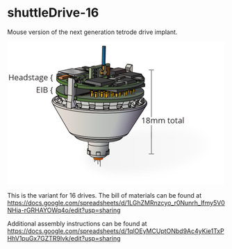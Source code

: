 # shuttleDrive-16

Mouse version of the next generation tetrode drive implant.

![mouse drive](../doc/img/mousedrive_landing_page_img.png)

This is the variant for 16 drives.
The bill of materials can be found at https://docs.google.com/spreadsheets/d/1LGhZMRnzcyo_r0Nunrh_lfmy5V0NHia-rGRHAYOWq4o/edit?usp=sharing


Additional assembly instructions can be found at https://docs.google.com/spreadsheets/d/1qlOEyMCUptONbd9Ac4yKie1TxPHhV1puGx7GZTR9lvk/edit?usp=sharing

